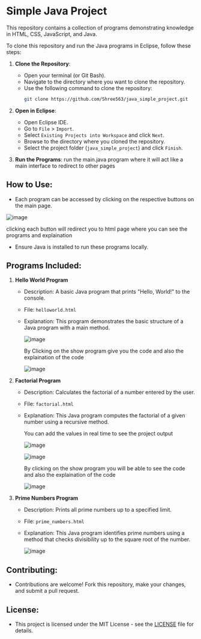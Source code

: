# Simple Java Project

This repository contains a collection of programs demonstrating knowledge in HTML, CSS, JavaScript, and Java.

To clone this repository and run the Java programs in Eclipse, follow these steps:

1. **Clone the Repository**:
   - Open your terminal (or Git Bash).
   - Navigate to the directory where you want to clone the repository.
   - Use the following command to clone the repository:
     ```bash
     git clone https://github.com/Shree563/java_simple_project.git
     ```

2. **Open in Eclipse**:
   - Open Eclipse IDE.
   - Go to `File` > `Import`.
   - Select `Existing Projects into Workspace` and click `Next`.
   - Browse to the directory where you cloned the repository.
   - Select the project folder (`java_simple_project`) and click `Finish`.

3. **Run the Programs**: run the main.java program where it will act like a main interface to redirect to other pages

## How to Use:
- Each program can be accessed by clicking on the respective buttons on the main page.

![image](https://github.com/Shree563/java_simple_project/assets/173329929/5050a41e-0cff-4f97-9e06-f37484868a78)

clicking each button will redirect you to html page where you can see the programs and explaination

- Ensure Java is installed to run these programs locally.

## Programs Included:

1. **Hello World Program**
   - Description: A basic Java program that prints "Hello, World!" to the console.
   - File: `helloworld.html`
   - Explanation: This program demonstrates the basic structure of a Java program with a main method.
  
     ![image](https://github.com/Shree563/java_simple_project/assets/173329929/2fc490ae-39a0-4be1-b1da-2fa97eb3f1b4)

     By Clicking on the show program give you the code and also the explaination of the code

     ![image](https://github.com/Shree563/java_simple_project/assets/173329929/df07b4f1-fcd1-4e16-9aac-ffdf63d0eb0e)



2. **Factorial Program**
   - Description: Calculates the factorial of a number entered by the user.
   - File: `factorial.html`
   - Explanation: This Java program computes the factorial of a given number using a recursive method.
  
     You can add the values in real time to see the project output
  
     ![image](https://github.com/Shree563/java_simple_project/assets/173329929/59a7e334-24d1-4806-8be5-323c1358e27c)

     ![image](https://github.com/Shree563/java_simple_project/assets/173329929/71c9a561-48f1-4206-ace3-87b0f9164c54)

     By clicking on the show program you will be able to see the code and also the explaination of the code

     ![image](https://github.com/Shree563/java_simple_project/assets/173329929/a9d9743f-e6ef-4c43-a5aa-f6774f1b655a)




3. **Prime Numbers Program**
   - Description: Prints all prime numbers up to a specified limit.
   - File: `prime_numbers.html`
   - Explanation: This Java program identifies prime numbers using a method that checks divisibility up to the square root of the number.
  
     ![image](https://github.com/Shree563/java_simple_project/assets/173329929/372b20f4-6e42-4696-908d-d4807371eb0d)



## Contributing:
- Contributions are welcome! Fork this repository, make your changes, and submit a pull request.

## License:
- This project is licensed under the MIT License - see the [LICENSE](LICENSE) file for details.
